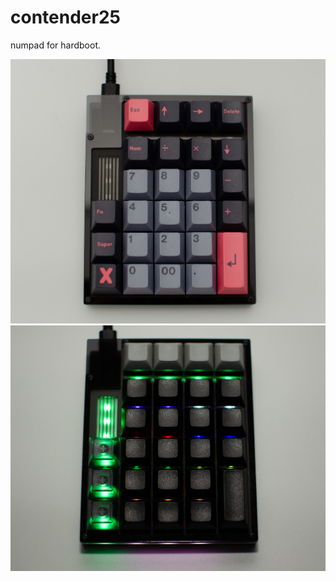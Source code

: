 # contender25

numpad for hardboot.

<img src="https://github.com/sotoba/contender/blob/images/contender_topview.jpg" width="860">
<img src="https://github.com/sotoba/contender/blob/images/contender_blink.jpg" width="860">
